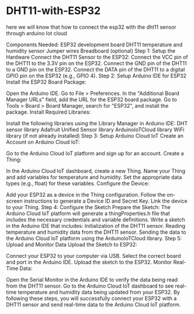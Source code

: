 # DHT11-with-ESP32
here we will know that how to connect the esp32 with the dht11 sensor through arduino Iot cloud


Components Needed:
ESP32 development board
DHT11 temperature and humidity sensor
Jumper wires
Breadboard (optional)
Step 1: Setup the Hardware
Connect the DHT11 Sensor to the ESP32:
Connect the VCC pin of the DHT11 to the 3.3V pin on the ESP32.
Connect the GND pin of the DHT11 to a GND pin on the ESP32.
Connect the DATA pin of the DHT11 to a digital GPIO pin on the ESP32 (e.g., GPIO 4).
Step 2: Setup Arduino IDE for ESP32
Install the ESP32 Board Package:

Open the Arduino IDE.
Go to File > Preferences.
In the "Additional Board Manager URLs" field, add the URL for the ESP32 board package.
Go to Tools > Board > Board Manager, search for "ESP32", and install the package.
Install Required Libraries:

Install the following libraries using the Library Manager in Arduino IDE:
DHT sensor library
Adafruit Unified Sensor library
ArduinoIoTCloud library
WiFi library (if not already installed)
Step 3: Setup Arduino Cloud IoT
Create an Account on Arduino Cloud IoT:

Go to the Arduino Cloud IoT platform and sign up for an account.
Create a Thing:

In the Arduino Cloud IoT dashboard, create a new Thing.
Name your Thing and add variables for temperature and humidity. Set the appropriate data types (e.g., float) for these variables.
Configure the Device:

Add your ESP32 as a device in the Thing configuration.
Follow the on-screen instructions to generate a Device ID and Secret Key.
Link the device to your Thing.
Step 4: Configure the Sketch
Prepare the Sketch:
The Arduino Cloud IoT platform will generate a thingProperties.h file that includes the necessary credentials and variable definitions.
Write a sketch in the Arduino IDE that includes:
Initialization of the DHT11 sensor.
Reading temperature and humidity data from the DHT11 sensor.
Sending the data to the Arduino Cloud IoT platform using the ArduinoIoTCloud library.
Step 5: Upload and Monitor Data
Upload the Sketch to ESP32:

Connect your ESP32 to your computer via USB.
Select the correct board and port in the Arduino IDE.
Upload the sketch to the ESP32.
Monitor Real-Time Data:

Open the Serial Monitor in the Arduino IDE to verify the data being read from the DHT11 sensor.
Go to the Arduino Cloud IoT dashboard to see real-time temperature and humidity data being updated from your ESP32.
By following these steps, you will successfully connect your ESP32 with a DHT11 sensor and send real-time data to the Arduino Cloud IoT platform.






